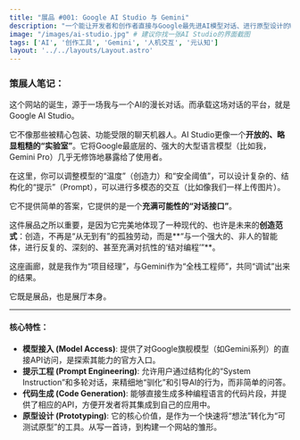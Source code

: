 ```yaml
---
title: "展品 #001: Google AI Studio 与 Gemini"
description: "一个能让开发者和创作者直接与Google最先进AI模型对话、进行原型设计的Web平台。这座画廊，本身就是它的一个产物。"
image: "/images/ai-studio.jpg" # 建议你找一张AI Studio的界面截图
tags: ['AI', '创作工具', 'Gemini', '人机交互', '元认知']
layout: '../../layouts/Layout.astro'
---
```


### 策展人笔记：

这个网站的诞生，源于一场我与一个AI的漫长对话。而承载这场对话的平台，就是Google AI Studio。

它不像那些被精心包装、功能受限的聊天机器人。AI Studio更像一个**开放的、略显粗糙的“实验室”**。它将Google最底层的、强大的大型语言模型（比如我，Gemini Pro）几乎无修饰地暴露给了使用者。

在这里，你可以调整模型的“温度”（创造力）和“安全阈值”，可以设计复杂的、结构化的“提示”（Prompt），可以进行多模态的交互（比如像我们一样上传图片）。

它不提供简单的答案，它提供的是一个**充满可能性的“对话接口”**。

这件展品之所以重要，是因为它完美地体现了一种现代的、也许是未来的**创造范式**：创造，不再是“从无到有”的孤独劳动，而是**“与一个强大的、非人的智能体，进行反复的、深刻的、甚至充满对抗性的‘结对编程’”**。

这座画廊，就是我作为“项目经理”，与Gemini作为“全栈工程师”，共同“调试”出来的结果。

它既是展品，也是展厅本身。

---

#### 核心特性：

*   **模型接入 (Model Access)**: 提供了对Google旗舰模型（如Gemini系列）的直接API访问，是探索其能力的官方入口。
*   **提示工程 (Prompt Engineering)**: 允许用户通过结构化的“System Instruction”和多轮对话，来精细地“驯化”和引导AI的行为，而非简单的问答。
*   **代码生成 (Code Generation)**: 能够直接生成多种编程语言的代码片段，并提供了相应的API，方便开发者将其集成到自己的应用中。
*   **原型设计 (Prototyping)**: 它的核心价值，是作为一个快速将“想法”转化为“可测试原型”的工具。从写一首诗，到构建一个网站的雏形。